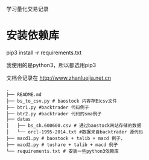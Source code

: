学习量化交易记录

# 安装依赖库

pip3 install -r requirements.txt

我使用的是python3，所以都选用pip3

文档会记录在 http://www.zhanluejia.net.cn
```
.
├── README.md
├── bs_to_csv.py # baostock 内容存到csv文件
├── btr1.py #backtrader 代码例子
├── btr2.py #backtrader 代码的sma例子
├── datas
│   ├── bs_sh.600600.csv # 通过baostock网站存储的数据
│   └── orcl-1995-2014.txt #数据来自backtrader 源代码
├── macd1.py # baostock + talib + macd 例子，
├── macd2.py # tushare + talib + macd 例子
└── requirements.txt # 安装一些python3依赖库
```
